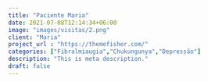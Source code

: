 ```yaml
---
title: "Paciente Maria"
date: 2021-07-08T12:14:34+06:00
image: "images/visitas/2.png"
client: "Maria"
project_url : "https://themefisher.com/"
categories: ["Fibralmiaugia","Chukungunya","Depressão"]
description: "This is meta description."
draft: false
---
```


